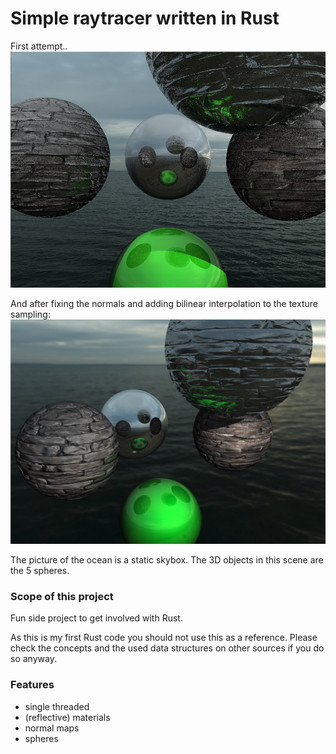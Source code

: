 # Simple raytracer written in Rust

First attempt..
![Screenshot with 5 spheres](./screenshots/meterial_spheres.jpg)

And after fixing the normals and adding bilinear interpolation to the texture sampling:
![Screenshot fixed normals](./screenshots/fixed-normals.jpeg)


The picture of the ocean is a static skybox. 
The 3D objects in this scene are the 5 spheres.

### Scope of this project
Fun side project to get involved with Rust.

As this is my first Rust code you should not use this as a reference. 
Please check the concepts and the used data structures on other sources if you do so anyway.

### Features
* single threaded
* (reflective) materials
* normal maps
* spheres

###